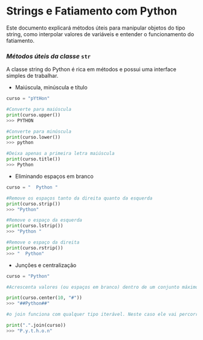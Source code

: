 
# Strings e Fatiamento com Python

Este documento explicará métodos úteis para manipular objetos do tipo string, como interpolar valores de variáveis e entender o funcionamento do fatiamento. 

### _Métodos úteis da classe_ `str`

A classe string do Python é rica em métodos e possui uma interface simples de trabalhar. 

- Maiúscula, minúscula e título

~~~python
curso = "pYtHon"

#Converte para maiúscula
print(curso.upper())
>>> PYTHON

#Converte para minúscula
print(curso.lower())
>>> python

#Deixa apenas a primeira letra maiúscula
print(curso.title())
>>> Python
~~~

- Eliminando espaços em branco

~~~python
curso = "  Python "

#Remove os espaços tanto da direita quanto da esquerda
print(curso.strip())
>>> "Python"

#Remove o espaço da esquerda
print(curso.lstrip())
>>> "Python "

#Remove o espaço da direita
print(curso.rstrip())
>>> "  Python"
~~~

- Junções e centralização

~~~python
curso = "Python"

#Acrescenta valores (ou espaços em branco) dentro de um conjunto máximo de caracteres definidos na função e centraliza a palavra no centro.

print(curso.center(10, "#"))
>>> "##Python##"

#o join funciona com qualquer tipo iterável. Neste caso ele vai percorrer cada letra da palavra e incluir um ponto depois da letra.

print(".".join(curso))
>>> "P.y.t.h.o.n"
~~~